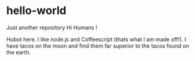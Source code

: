 # hello-world
Just another repository
Hi Humans !

Hubot here. I like node.js and Coffeescript (thats what I am made off!).
I have tacos on the moon and find them far superior to the tacos found on the earth.
